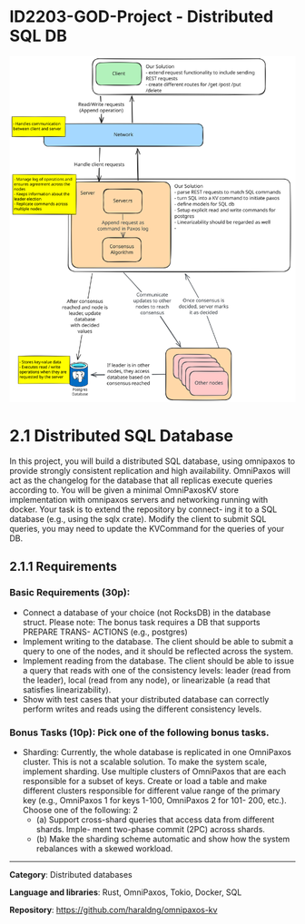 # ID2203-GOD-Project - Distributed SQL DB

![Preliminary Structure](./Images/PreliminaryStructure.svg)


# 2.1 Distributed SQL Database
In this project, you will build a distributed SQL database, using omnipaxos to provide
strongly consistent replication and high availability. OmniPaxos will act as the changelog
for the database that all replicas execute queries according to.
You will be given a minimal OmniPaxosKV store implementation with omnipaxos servers
and networking running with docker. Your task is to extend the repository by connect-
ing it to a SQL database (e.g., using the sqlx crate). Modify the client to submit SQL
queries, you may need to update the KVCommand for the queries of your DB.

## 2.1.1 Requirements
### Basic Requirements (30p):
- Connect a database of your choice (not RocksDB) in the database struct.
Please note: The bonus task requires a DB that supports PREPARE TRANS-
ACTIONS (e.g., postgres)
- Implement writing to the database. The client should be able to submit a query
to one of the nodes, and it should be reflected across the system.
- Implement reading from the database. The client should be able to issue a query
that reads with one of the consistency levels: leader (read from the leader), local
(read from any node), or linearizable (a read that satisfies linearizability).
- Show with test cases that your distributed database can correctly perform writes
and reads using the different consistency levels.
### Bonus Tasks (10p): Pick one of the following bonus tasks.
- Sharding: Currently, the whole database is replicated in one OmniPaxos cluster.
This is not a scalable solution. To make the system scale, implement sharding.
Use multiple clusters of OmniPaxos that are each responsible for a subset of keys.
Create or load a table and make different clusters responsible for different value
range of the primary key (e.g., OmniPaxos 1 for keys 1-100, OmniPaxos 2 for 101-
200, etc.). Choose one of the following:
2
  - (a) Support cross-shard queries that access data from different shards. Imple-
ment two-phase commit (2PC) across shards.
  - (b) Make the sharding scheme automatic and show how the system rebalances
with a skewed workload.
---
**Category**: Distributed databases

**Language and libraries**: Rust, OmniPaxos, Tokio, Docker, SQL

**Repository**: https://github.com/haraldng/omnipaxos-kv